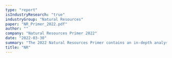 ```yaml
---
type: "report"
isIndustryResearch: "true"
industryGroup: "Natural Resources"
paper: "NR_Primer_2022.pdf"
author: ""
company: "Natural Resources Primer 2022"
date: "2022-03-30"
summary: "The 2022 Natural Resources Primer contains an in-depth analysis of the energy, forestry, and mining sectors."
title: "NR"
---
```

